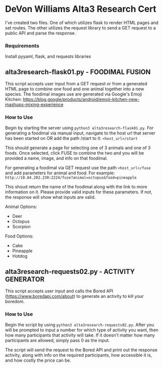 # DeVon Williams Alta3 Research Cert #

I've created two files. One of which utilizes flask to render HTML pages and set routes. The other utilizes the request library to send a GET request to a public API and parse the response. 

### Requirements ###
Install pyyaml, flask, and requests libraries

## alta3research-flask01.py - FOODIMAL FUSION ##
This script accepts user input from a GET request or from a generated HTML page to combine one food and one animal together into a new species. The foodimal images use are generated via Google's Emoji Kitchen: https://blog.google/products/android/emoji-kitchen-new-mashups-mixing-experience

### How to Use ###
Begin by starting the server using `python3 alta3research-flask01.py`. 
For generating a foodimal via manual input, navigate to the host url that server has been started on OR add the path /start to it: `<host_url>/start`

This should generate a page for selecting one of 3 animals and one of 3 foods. Once selected, click FUSE to combine the two and you will be provided a name, image, and info on that foodimal.

For generating a foodimal via GET request use the path `<host_url>/fuse` and add parameters for animal and food. For example:
`http://10.84.202.230:2224/fuse?animal=octopus&food=pineapple`

This shoud return the name of the foodimal along with the link to more information on it. Please provide valid inputs for these parameters. If not, the response will show what inputs are valid.

Animal Options:
- Deer
- Octopus
- Scorpion

Food Options:
- Cake
- Pineapple
- Hotdog

## alta3research-requests02.py - ACTIVITY GENERATOR ##
This script accepts user input and calls the Bored API (https://www.boredapi.com/about) to generate an activity to kill your boredom.

### How to Use ###
Begin the script by using `python3 alta3research-requests02.py`. After you will be prompted to input a number for which type of activity you want, then how many participants that activity will take. If it doesn't matter how many participants are allowed, simply pass 0 as the input.

The script will send the request to the Bored API and print out the response activity, along with info on the required participants, how accessible it is, and how costly the price can be.
